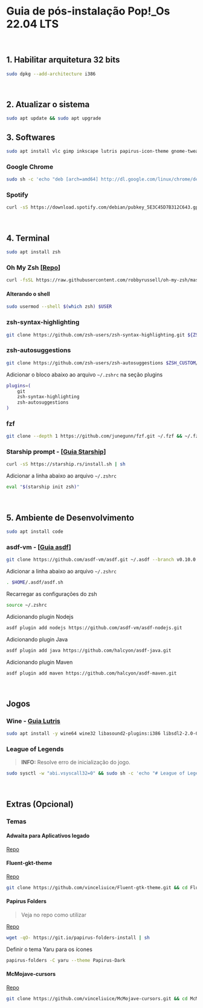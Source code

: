 # Guia de pós-instalação Pop!\_Os 22.04 LTS

<br/>

## 1. Habilitar arquitetura 32 bits

```bash
sudo dpkg --add-architecture i386
```

<br/>

## 2. Atualizar o sistema

```bash
sudo apt update && sudo apt upgrade
```

## 3. Softwares

```bash
sudo apt install vlc gimp inkscape lutris papirus-icon-theme gnome-tweaks dconf-editor
```

### Google Chrome

```bash
sudo sh -c 'echo "deb [arch=amd64] http://dl.google.com/linux/chrome/deb/ stable main" >> /etc/apt/sources.list.d/google-chrome.list' && sudo wget -q -O - https://dl.google.com/linux/linux_signing_key.pub | sudo apt-key add - && sudo apt update && sudo apt install google-chrome-stable
```

### Spotify

```bash
curl -sS https://download.spotify.com/debian/pubkey_5E3C45D7B312C643.gpg | sudo apt-key add - && echo "deb http://repository.spotify.com stable non-free" | sudo tee /etc/apt/sources.list.d/spotify.list && sudo apt update && sudo apt install spotify-client
```

<br/>

## 4. Terminal

```bash
sudo apt install zsh
```

### Oh My Zsh [[Repo][ohmyzsh]]

```bash
curl -fsSL https://raw.githubusercontent.com/robbyrussell/oh-my-zsh/master/tools/install.sh | sh; zsh
```

#### Alterando o shell

```bash
sudo usermod --shell $(which zsh) $USER
```

### zsh-syntax-highlighting

```bash
git clone https://github.com/zsh-users/zsh-syntax-highlighting.git ${ZSH_CUSTOM:-~/.oh-my-zsh/custom}/plugins/zsh-syntax-highlighting
```

### zsh-autosuggestions

```bash
git clone https://github.com/zsh-users/zsh-autosuggestions $ZSH_CUSTOM/plugins/zsh-autosuggestions
```

Adicionar o bloco abaixo ao arquivo `~/.zshrc` na seção plugins

```bash
plugins=(
    git
    zsh-syntax-highlighting
    zsh-autosuggestions
)
```

### fzf

```bash
git clone --depth 1 https://github.com/junegunn/fzf.git ~/.fzf && ~/.fzf/install
```

### Starship prompt - [[Guia Starship][starship]]

```bash
curl -sS https://starship.rs/install.sh | sh
```

Adicionar a linha abaixo ao arquivo `~/.zshrc`

```bash
eval "$(starship init zsh)"
```

<br/>

## 5. Ambiente de Desenvolvimento

```bash
sudo apt install code
```

### asdf-vm - [[Guia asdf][asdfvm]]

```bash
git clone https://github.com/asdf-vm/asdf.git ~/.asdf --branch v0.10.0
```

Adicionar a linha abaixo ao arquivo `~/.zshrc`

```bash
. $HOME/.asdf/asdf.sh
```

Recarregar as configurações do zsh

```bash
source ~/.zshrc
```

Adicionando plugin Nodejs

```bash
asdf plugin add nodejs https://github.com/asdf-vm/asdf-nodejs.git
```

Adicionando plugin Java

```bash
asdf plugin add java https://github.com/halcyon/asdf-java.git
```

Adicionando plugin Maven

```bash
asdf plugin add maven https://github.com/halcyon/asdf-maven.git
```

<br/>

## Jogos

### Wine - [Guia Lutris][lutriswinedependencies]

```bash
sudo apt install -y wine64 wine32 libasound2-plugins:i386 libsdl2-2.0-0:i386 libdbus-1-3:i386 libsqlite3-0:i386
```

### League of Legends

> **INFO:** Resolve erro de inicialização do jogo.

```bash
sudo sysctl -w "abi.vsyscall32=0" && sudo sh -c 'echo "# League of Legends\nabi.vsyscall32=0" > /etc/sysctl.d/99-lol.conf'
```

<br/>

## Extras (Opcional)

### Temas

#### Adwaita para Aplicativos legado

[Repo][adwgtk3]

#### Fluent-gkt-theme

[Repo][fluentgtktheme]

```bash
git clone https://github.com/vinceliuice/Fluent-gtk-theme.git && cd Fluent-gtk-theme && sudo ./install.sh -i arch --tweaks round solid
```

#### Papirus Folders

> Veja no repo como utilizar

[Repo][papirusfolders]

```bash
wget -qO- https://git.io/papirus-folders-install | sh
```

Definir o tema Yaru para os ícones

```bash
papirus-folders -C yaru --theme Papirus-Dark
```

#### McMojave-cursors

[Repo][mcmojavecursors]

```bash
git clone https://github.com/vinceliuice/McMojave-cursors.git && cd McMojave-cursors && sudo ./install.sh
```

<!-- links -->

[lutriswinedependencies]: https://github.com/lutris/docs/blob/master/WineDependencies.md#ubuntudebianubuntu-derivativesdebian-derivatives
[asdfvm]: https://asdf-vm.com/guide/getting-started.html#_1-install-dependencies
[adwgtk3]: https://github.com/lassekongo83/adw-gtk3
[fluentgtktheme]: https://github.com/vinceliuice/Fluent-gtk-theme
[mcmojavecursors]: https://github.com/vinceliuice/McMojave-cursors
[papirusfolders]: https://github.com/PapirusDevelopmentTeam/papirus-folders
[ohmyzsh]: https://github.com/ohmyzsh/ohmyzsh
[starship]: https://starship.rs/guide/
